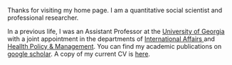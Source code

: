 Thanks for visiting my home page. I am a quantitative social scientist and professional researcher. 

In a previous life, I was an Assistant
Professor at the [University of Georgia](https://www.uga.edu/) with a joint appointment in the
departments of
[International Affairs ](https://spia.uga.edu/departments-centers/department-of-international-affairs/)
and
[Heallth Policy & Management](https://publichealth.uga.edu/departments/health-policy-management/). You can find my academic publications on [google scholar](https://scholar.google.com/citations?user=6KLv8dEAAAAJ&hl=en). A copy of my current CV is [here](https://www.dropbox.com/s/coys3fl1qmblbki/Gell-Redman_CV.pdf?dl=0). 
